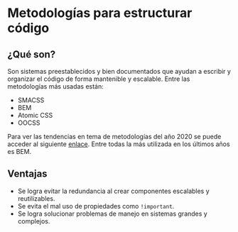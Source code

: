 # Metodologías para estructurar código

## ¿Qué son?

Son sistemas preestablecidos y bien documentados que ayudan a escribir y organizar el código de forma mantenible y escalable. Entre las metodologías más usadas están:

- SMACSS
- BEM
- Atomic CSS
- OOCSS

Para ver las tendencias en tema de metodologías del año 2020 se puede acceder al siguiente [enlace](https://2020.stateofcss.com/en-US/). Entre todas la más utilizada en los últimos años es BEM.

## Ventajas

- Se logra evitar la redundancia al crear componentes escalables y reutilizables.
- Se evita el mal uso de propiedades como `!important`.
- Se logra solucionar problemas de manejo en sistemas grandes y complejos.
